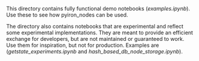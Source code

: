 This directory contains fully functional demo notebooks (*examples.ipynb*). Use these to see how pyiron_nodes can be used.

The directory also contains notebooks that are experimental and reflect some experimental implementations. They are meant to provide an efficient exchange for developers, but are not maintained or guaranteed to work. Use them for inspiration, but not for production. Examples are (*getstate_experiments.ipynb* and *hash_based_db_node_storage.ipynb*). 